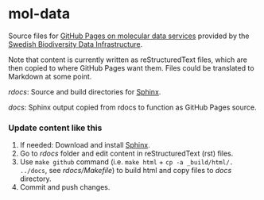 # mol-data
Source files for [GitHub Pages on molecular data services](https://biodiversitydata-se.github.io/mol-data/) provided by the [Swedish Biodiversity Data Infrastructure](https://biodiversitydata.se/).

Note that content is currently written as reStructuredText files, which are then copied to where GitHub Pages want them. Files could be translated to Markdown at some point.

*rdocs*: Source and build directories for [Sphinx](http://www.sphinx-doc.org/en/master/).

*docs*: Sphinx output copied from rdocs to function as GitHub Pages source.

### Update content like this
1. If needed: Download and install [Sphinx](http://www.sphinx-doc.org/en/master/).
2. Go to *rdocs* folder and edit content in reStructuredText (rst) files.
2. Use `make github` command (i.e. `make html` + `cp -a _build/html/. ../docs`, see *rdocs/Makefile*) to build html and copy files to *docs* directory.
3. Commit and push changes.
